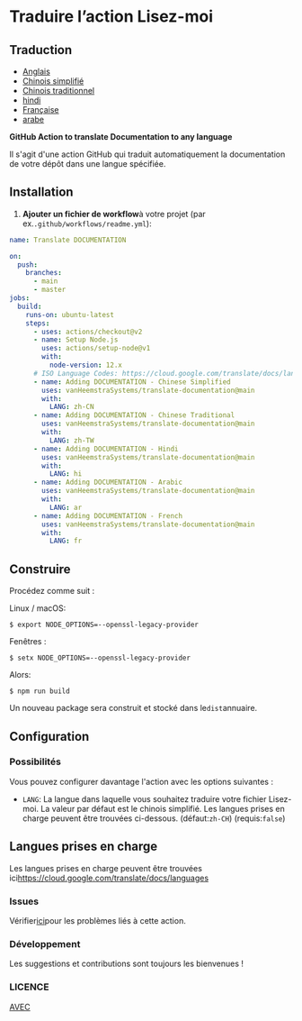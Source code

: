 # Traduire l’action Lisez-moi

## Traduction

-   [Anglais](DOCUMENTATION.md)
-   [Chinois simplifié](DOCUMENTATION.zh-CN.md)
-   [Chinois traditionnel](DOCUMENTATION.zh-TW.md)
-   [hindi](DOCUMENTATION.hi.md)
-   [Française](DOCUMENTATION.fr.md)
-   [arabe](DOCUMENTATION.ar.md)

**GitHub Action to translate Documentation to any language**

Il s'agit d'une action GitHub qui traduit automatiquement la documentation de votre dépôt dans une langue spécifiée.

## Installation

1.  **Ajouter un fichier de workflow**à votre projet (par ex.`.github/workflows/readme.yml`):

```yaml
name: Translate DOCUMENTATION

on:
  push:
    branches:
      - main
      - master
jobs:
  build:
    runs-on: ubuntu-latest
    steps:
      - uses: actions/checkout@v2
      - name: Setup Node.js
        uses: actions/setup-node@v1
        with:
          node-version: 12.x
      # ISO Language Codes: https://cloud.google.com/translate/docs/languages  
      - name: Adding DOCUMENTATION - Chinese Simplified
        uses: vanHeemstraSystems/translate-documentation@main
        with:
          LANG: zh-CN
      - name: Adding DOCUMENTATION - Chinese Traditional
        uses: vanHeemstraSystems/translate-documentation@main
        with:
          LANG: zh-TW
      - name: Adding DOCUMENTATION - Hindi
        uses: vanHeemstraSystems/translate-documentation@main
        with:
          LANG: hi
      - name: Adding DOCUMENTATION - Arabic
        uses: vanHeemstraSystems/translate-documentation@main
        with:
          LANG: ar
      - name: Adding DOCUMENTATION - French
        uses: vanHeemstraSystems/translate-documentation@main
        with:
          LANG: fr
```

## Construire

Procédez comme suit :

Linux / macOS:

    $ export NODE_OPTIONS=--openssl-legacy-provider

Fenêtres :

    $ setx NODE_OPTIONS=--openssl-legacy-provider

Alors:

    $ npm run build

Un nouveau package sera construit et stocké dans le`dist`annuaire.

## Configuration

### Possibilités

Vous pouvez configurer davantage l'action avec les options suivantes :

-   `LANG`: La langue dans laquelle vous souhaitez traduire votre fichier Lisez-moi. La valeur par défaut est le chinois simplifié. Les langues prises en charge peuvent être trouvées ci-dessous.
    (défaut:`zh-CH`) (requis:`false`)

## Langues prises en charge

Les langues prises en charge peuvent être trouvées ici<https://cloud.google.com/translate/docs/languages>

### Issues

Vérifier[ici](https://github.com/vanHeemstraSystems/translate-documentation/issues/1)pour les problèmes liés à cette action.

### Développement

Les suggestions et contributions sont toujours les bienvenues !

### LICENCE

[AVEC](./LICENSE)
